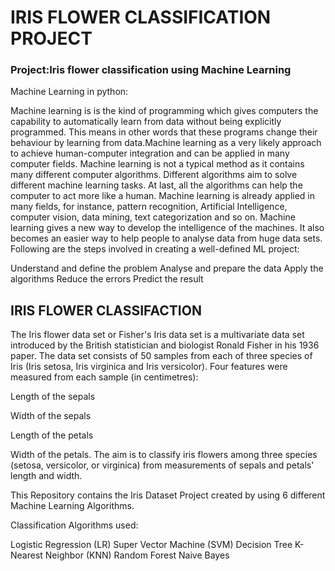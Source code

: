 # IRIS FLOWER CLASSIFICATION PROJECT

### Project:Iris flower classification using Machine Learning

Machine Learning in python:

Machine learning is is the kind of programming which gives computers the capability to automatically learn from data without being explicitly programmed. This means in other words that these programs change their behaviour by learning from data.Machine learning as a very likely approach to achieve human-computer integration and can be applied
in many computer fields. Machine learning is not a typical method as it contains many different computer algorithms. Different algorithms aim to solve different machine learning tasks. At last, all the algorithms can help the computer to act more like a human. Machine learning is already applied in many fields, for instance, pattern recognition, Artificial Intelligence, computer vision, data mining, text categorization and so on. Machine learning gives a new way to develop the intelligence of the machines. It also becomes an easier way to help people to analyse data from huge data sets.
Following are the steps involved in creating a well-defined ML project:

Understand and define the problem
Analyse and prepare the data
Apply the algorithms
Reduce the errors
Predict the result


## IRIS FLOWER CLASSIFACTION


The Iris flower data set or Fisher's Iris data set is a multivariate data set introduced by the British statistician and biologist Ronald Fisher in his 1936 paper. The data set consists of 50 samples from each of three species of Iris (Iris setosa, Iris virginica and Iris versicolor). Four features were measured from each sample (in centimetres):

Length of the sepals

Width of the sepals

Length of the petals

Width of the petals.
The aim is to classify iris flowers among three species (setosa, versicolor, or virginica) from measurements of sepals and petals' length and width.

This Repository contains the Iris Dataset Project created by using 6 different Machine Learning Algorithms.

Classification Algorithms used:

Logistic Regression (LR)
Super Vector Machine (SVM)
Decision Tree
K-Nearest Neighbor (KNN)
Random Forest 
Naive Bayes



